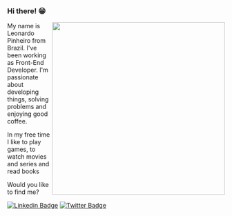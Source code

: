 ### Hi there! 😁 

<img src="https://user-images.githubusercontent.com/53521650/109302381-f7171c80-7817-11eb-898e-fbb3db8f005e.png" width=400 align=right>
My name is Leonardo Pinheiro from Brazil. I've been working as Front-End Developer. I'm passionate about developing things, solving problems and enjoying good coffee.

In my free time I like to play games, to watch movies and series and read books

Would you like to find me?

[![Linkedin Badge](https://img.shields.io/badge/-LinkedIn-blue?style=flat-square&logo=Linkedin&logoColor=white&link=https://linkedin.com/in/leonardo-pinheiro)](https://linkedin.com/in/leonardo-pinheiro)
[![Twitter Badge](https://img.shields.io/badge/-Twitter-1ca0f1?style=flat-square&labelColor=1ca0f1&logo=twitter&logoColor=white&link=https://twitter.com/leonardo_rpr)](https://twitter.com/leonardo_rpr)

